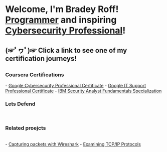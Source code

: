 <h1>Welcome, I'm Bradey Roff! <br/><a href="https://github.com/BradRoff">Programmer</a> and inspiring <a href="https://www.linkedin.com/in/brad-roff/">Cybersecurity Professional</a>!
 
  
  <h2>
   (☞ﾟヮﾟ)☞  Click a link to see one of my certification journeys!
  <h2>
    <h3>Coursera Certifications</h3>
    - <a href = "https://raw.githubusercontent.com/BradRoff/write-up/refs/heads/main/coursera/img/GITS.jpeg">Google Cybersecurity Professional Certificate</a></n>
    - <a href = "https://raw.githubusercontent.com/BradRoff/write-up/refs/heads/main/coursera/img/GITS.jpeg">Google IT Support Professional Certificate</a></n>
    - <a href = "https://raw.githubusercontent.com/BradRoff/write-up/refs/heads/main/coursera/img/GITS.jpeg">IBM Security Analyst Fundamentals Specialization</a></b>
    <h3>Lets Defend</h3></br>
    <h3>Related proejcts</h3></br>
    - <a href="https://raw.githubusercontent.com/BradRoff/write-up/refs/heads/main/coursera/img/GITS.jpeg">Capturing packets with Wireshark</a></b>
    - <a href="https://raw.githubusercontent.com/BradRoff/write-up/refs/heads/main/coursera/img/GITS.jpeg">Examining TCP/IP Protocols</a></b>
  
<!--
<h2>👨‍💻 Software Development Projects:</h2>
<!--
- <b>Data Structures and Algorithms Practice (AlgoExpert)</b>
  - [Praciting DS & Algos in Python](https://github.com/joshmadakor1/Algorithms-Practice)
- <b>Full Stack Web App (React, NodeJS, Azure, and Machine Learning Components)</b>
  - [Image Analysis Middleware](https://github.com/joshmadakor1/4chan-Image-Analysis-Middleware-C964) <b><i>(Potentially NSFW)</b></i>
<!--
- <b>PowerShell</b>
  - [Windows EventLog: Failed RDP Logins Source IP to full GeoData Conversion](https://github.com/joshmadakor1/Sentinel-Lab)
  - [JWipe (Disk Wiping Utility)](https://github.com/joshmadakor1/Jwipe.PowerShell)
  - [Active Directory Bulk User Creation](https://github.com/joshmadakor1/AD_PS)
  - [FIM (File Integrity Monitor)](https://github.com/joshmadakor1/PowerShell-Integrity-FIM)
- <b>C# (.NET Desktop Applications)</b>
  - [Ransomware Proof of Concept (Encrypter)](https://github.com/joshmadakor1/EncrypterPOC)
  - [Ransomware Proof of Concept (Decrypter)](https://github.com/joshmadakor1/DecrypterPOC)
  - [Keylogger with Email Capability](https://github.com/joshmadakor1/Key-Logger-With-Email)
- <b>Python</b>
  - [Package Delivery Application (Datastructures and Algorithms Demo)](https://github.com/joshmadakor1/Package-Delivery-Pathfinding-Algorithm)

<!--
<h2> 🤳 Connect with me:</h2>


[<img align="left" alt="JoshMadakor | LinkedIn" width="22px" src="https://cdn.jsdelivr.net/npm/simple-icons@v3/icons/linkedin.svg" />][linkedin]
[<img align="left" alt="JoshMadakor | Instagram" width="22px" src="https://cdn.jsdelivr.net/npm/simple-icons@v3/icons/instagram.svg" />][instagram]

[twitter]: https://twitter.com/joshmadakor
[youtube]: https://www.youtube.com/c/joshmadakor
[instagram]: https://www.instagram.com/joshmadakor/
[linkedin]: https://linkedin.com/in/joshmadakor

<!--
**joshmadakor1/joshmadakor1** is a ✨ _special_ ✨ repository because its `README.md` (this file) appears on your GitHub profile.

Here are some ideas to get you started:

- 🔭 I’m currently working on ...
- 🌱 I’m currently learning ...
- 👯 I’m looking to collaborate on ...
- 🤔 I’m looking for help with ...
- 💬 Ask me about ...
- 📫 How to reach me: ...
- 😄 Pronouns: ...
- ⚡ Fun fact: ...
-->
